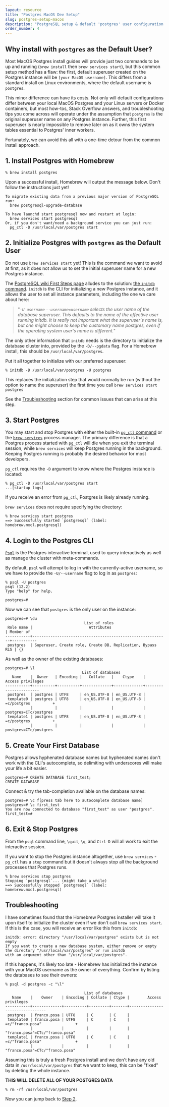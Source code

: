 ```yaml
---
layout: resource
title: "Postgres MacOS Dev Setup"
slug: postgres-setup-macos
description: "PostgreSQL setup & default 'postgres' user configuration for MacOS"
order_number: 4
---
```


## Why install with `postgres` as the Default User?

Most MacOS Postgres install guides will provide just two commands to be up and running (`brew install` then `brew services start`), but this common setup method has a flaw: the first, default superuser created on the Postgres instance will be `[your MacOS username]`.  This differs from a standard install on Linux environments, where the default username is `postgres`.

This minor difference can have its costs. Not only will default configurations differ between your local MacOS Postgres and your Linux servers or Docker containers, but most how-tos, Stack Overflow answers, and troubleshooting tips you come across will operate under the assumption that `postgres` is the original superuser name on any Postgres instance. Further, this first superuser is nearly impossible to remove later on as it owns the system tables essential to Postgres' inner workers.

Fortunately, we can avoid this all with a one-time detour from the common install approach.

## 1. Install Postgres with Homebrew

```
% brew install postgres
```

Upon a successful install, Homebrew will output the message below. Don't follow the instructions just yet!

```
To migrate existing data from a previous major version of PostgreSQL run:
  brew postgresql-upgrade-database

To have launchd start postgresql now and restart at login:
  brew services start postgresql
Or, if you don't want/need a background service you can just run:
  pg_ctl -D /usr/local/var/postgres start
```

## 2.  Initialize Postgres with `postgres` as the Default User

Do not use `brew services start` yet! This is the command we want to avoid at first, as it does not allow us to set the initial superuser name for a new Postgres instance.

The [PostgreSQL wiki First Steps page](https://wiki.postgresql.org/wiki/First_steps) alludes to the solution: [the `initdb` command](https://www.postgresql.org/docs/9.5/app-initdb.html). `initdb` is the CLI for initializing a new Postgres instance, and it allows the user to set all instance parameters, including the one we care about here:

>"_`-U username`
>`--username=username` selects the user name of the database superuser. This defaults to the name of the effective user running initdb.
>It is really not important what the superuser's name is, but one might choose to keep the customary name postgres, even if the operating system user's name is different."_

The only other information that `initdb` needs is the directory to initialize the database cluster into, provided by the `-D/--pgdata` flag. For a Homebrew install, this should be `/usr/local/var/postgres`.

Put it all together to initialize with our preferred superuser:

```
% initdb -D /usr/local/var/postgres -U postgres
```

This replaces the initialization step that would normally be run (without the option to name the superuser) the first time you call `brew services start postgres`

See the [Troubleshooting](#troubleshooting) section for common issues that can arise at this step.

## 3. Start Postgres

You may start and stop Postgres with either the built-in [`pg_ctl` command](https://www.postgresql.org/docs/9.5/app-pg-ctl.html) or the [`brew services`](https://github.com/Homebrew/homebrew-services) process manager. The primary difference is that a Postgres process started with `pg_ctl` will die when you exit the terminal session, while `brew services` will keep Postgres running in the background. Keeping Postgres running is probably the desired behavior for most developers.

`pg_ctl` requires the `-D` argument to know where the Postgres instance is located:

```
% pg_ctl -D /usr/local/var/postgres start
...[startup logs]
```

If you receive an error from `pg_ctl`, Postgres is likely already running.

`brew services` does not require specifying the directory:

```
% brew services start postgres
==> Successfully started `postgresql` (label: homebrew.mxcl.postgresql)
```


## 4. Login to the Postgres CLI

[`Psql`](https://www.postgresql.org/docs/9.3/app-psql.html) is the Postgres interactive terminal, used to query interactively as well as manage the cluster with meta-commands.

By default, `psql` will attempt to log in with the currently-active username, so we have to provide the `-U/--username` flag to log in as `postgres`:

```
% psql -U postgres
psql (12.2)
Type "help" for help.

postgres=#
```

Now we can see that `postgres` is the only user on the instance:

```
postgres=# \du 
                                   List of roles
 Role name |                         Attributes                         | Member of 
-----------+------------------------------------------------------------+-----------
 postgres  | Superuser, Create role, Create DB, Replication, Bypass RLS | {}
```

As well as the owner of the existing databases:
```
postgres=# \l
                                  List of databases
   Name    |  Owner   | Encoding |   Collate   |    Ctype    |   Access privileges   
-----------+----------+----------+-------------+-------------+-----------------------
 postgres  | postgres | UTF8     | en_US.UTF-8 | en_US.UTF-8 | 
 template0 | postgres | UTF8     | en_US.UTF-8 | en_US.UTF-8 | =c/postgres          +
           |          |          |             |             | postgres=CTc/postgres
 template1 | postgres | UTF8     | en_US.UTF-8 | en_US.UTF-8 | =c/postgres          +
           |          |          |             |             | postgres=CTc/postgres
```

## 5. Create Your First Database

Postgres allows hyphenated database names but hyphenated names don't work with the CLI's autocomplete, so delimiting with underscores will make your life a bit easier.

```
postgres=# CREATE DATABASE first_test;
CREATE DATABASE
```

Connect & try the tab-completion available on the database names:

```
postgres=# \c f[press tab here to autocomplete database name]
postgres=# \c first_test
You are now connected to database "first_test" as user "postgres".
first_test=#
```

## 6. Exit & Stop Postgres

From the `psql` command line, `\quit`, `\q`, and `Ctrl-D` will all work to exit the interactive session.

If you want to stop the Postgres instance altogether, use `brew services` - `pg_ctl` has a `stop` command but it doesn't always stop all the background processes that Postgres runs.

```
% brew services stop postgres
Stopping `postgresql`... (might take a while)
==> Successfully stopped `postgresql` (label: homebrew.mxcl.postgresql)
```

## Troubleshooting

I have sometimes found that the Homebrew Postgres installer will take it upon itself to initialize the cluster even if we don't call `brew services start`. If this is the case, you will receive an error like this from `initdb`:

```
initdb: error: directory "/usr/local/var/postgres" exists but is not empty
If you want to create a new database system, either remove or empty
the directory "/usr/local/var/postgres" or run initdb
with an argument other than "/usr/local/var/postgres".
```

If this happens, it's likely too late - Homebrew has initialized the instance with your MacOS username as the owner of everything. Confirm by listing the databases to see their owners:

```
% psql -d postgres -c "\l"

                                   List of databases
   Name    |    Owner    | Encoding | Collate | Ctype |        Access privileges        
-----------+-------------+----------+---------+-------+---------------------------------
 postgres  | franco.posa | UTF8     | C       | C     | 
 template0 | franco.posa | UTF8     | C       | C     | =c/"franco.posa"               +
           |             |          |         |       | "franco.posa"=CTc/"franco.posa"
 template1 | franco.posa | UTF8     | C       | C     | =c/"franco.posa"               +
           |             |          |         |       | "franco.posa"=CTc/"franco.posa"
```

Assuming this is truly a fresh Postgres install and we don't have any old data in `/usr/local/var/postgres` that we want to keep, this can be "fixed" by deleting the whole instance.

**THIS WILL DELETE ALL OF YOUR POSTGRES DATA**

```
% rm -rf /usr/local/var/postgres
```

Now you can jump back to [Step 2](#2--initialize-postgres-with-postgres-as-the-default-user).